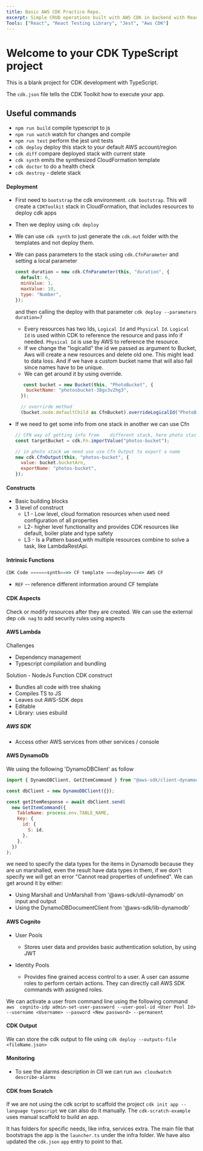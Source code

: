 ```yaml
---
title: Basic AWS CDK Practice Repo.
excerpt: Simple CRUD operations built with AWS CDK in backend with React in UI.
Tools: ["React", "React Testing Library", "Jest", "Aws CDK"]
---
```


# Welcome to your CDK TypeScript project

This is a blank project for CDK development with TypeScript.

The `cdk.json` file tells the CDK Toolkit how to execute your app.

## Useful commands

- `npm run build` compile typescript to js
- `npm run watch` watch for changes and compile
- `npm run test` perform the jest unit tests
- `cdk deploy` deploy this stack to your default AWS account/region
- `cdk diff` compare deployed stack with current state
- `cdk synth` emits the synthesized CloudFormation template
- `cdk doctor` to do a health check
- `cdk destroy` - delete stack

#### Deployment

- First need to `bootstrap` the cdk environment. `cdk bootstrap`. This will create a `CDKToolkit` stack in CloudFormation, that includes resources to deploy cdk apps
- Then we deploy using `cdk deploy`
- We can use `cdk synth` to just generate the `cdk.out` folder with the templates and not deploy them.
- We can pass parameters to the stack using `cdk.CfnParameter` and setting a local parameter

  ```js
  const duration = new cdk.CfnParameter(this, "duration", {
    default: 6,
    minValue: 1,
    maxValue: 10,
    type: "Number",
  });
  ```

  and then calling the deploy with that parameter
  `cdk deploy --parameters duration=7`

  - Every resources has two Ids, `Logical Id` and `Physical Id`. `Logical Id` is used within CDK to reference the resource and pass info if needed. `Physical Id` is use by AWS to reference the resource.
  - If we change the "logicalId" the id we passed as argument to Bucket, Aws will create a new resources and delete old one. This might lead to data loss. And if we have a custom bucket name that will also fail since names have to be unique.
  - We can get around it by using override.

  ```js
     const bucket = new Bucket(this, "PhotoBucket", {
      bucketName: "photosbucket-38gv3v2hg3",
    });

    // overrirde method
    (bucket.node.defaultChild as CfnBucket).overrideLogicalId("PhotoBucket233");
  ```

- If we need to get some info from one stack in another we can use Cfn

  ```js
  // CFN way of getting info from    different stack, here photo stack, in the photo handler
  const targetBucket = cdk.Fn.importValue("photos-bucket");

  // in photo stack we need use use Cfn Output to export a name
  new cdk.CfnOutput(this, "photos-bucket", {
    value: bucket.bucketArn,
    exportName: "photos-bucket",
  });
  ```

#### Constructs

- Basic building blocks
- 3 level of construct
  - L1 - Low level, cloud formation resources when used need configuration of all properties
  - L2- higher level functionality and provides CDK resources like default, boiler plate and type safety
  - L3 - Is a Pattern based,with multiple resources combine to solve a task, like LambdaRestApi.

#### Intrinsic Functions

```js
CDK Code ======synth===> CF template ===deploy====> AWS CF

```

- `REF` -- reference different information around CF template

#### CDK Aspects

Check or modify resources after they are created. We can use the external dep `cdk nag` to add security rules using aspects

#### AWS Lambda

Challenges

- Dependency management
- Typescript compilation and bundling

Solution - NodeJs Function CDK construct

- Bundles all code with tree shaking
- Compiles TS to JS
- Leaves out AWS-SDK deps
- Editable
- Library: uses esbuild

##### AWS SDK

- Access other AWS services from other services / console

#### AWS DynamoDb

We using the following 'DynamoDBClient' as follow

```js
import { DynamoDBClient, GetItemCommand } from "@aws-sdk/client-dynamodb";

const dbClient = new DynamoDBClient({});

const getItemResponse = await dbClient.send(
  new GetItemCommand({
    TableName: process.env.TABLE_NAME,
    Key: {
      id: {
        S: id,
      },
    },
  })
);
```

we need to specify the data types for the items in Dynamodb because they are un marshalled, even the result have data types in them, if we don't specify we will get an error "Cannot read properties of undefined". We can get around it by either:

- Using Marshall and UnMarshall from '@aws-sdk/util-dynamodb' on input and output
- Using the DynamoDBDocumentClient from '@aws-sdk/lib-dynamodb'

#### AWS Cognito

- User Pools

  - Stores user data and provides basic authentication solution, by using JWT

- Identity Pools

  - Provides fine grained access control to a user. A user can assume roles to perform certain actions. They can directly call AWS SDK commands with assigned roles.

We can activate a user from command line using the following command
`aws  cognito-idp admin-set-user-password --user-pool-id <User Pool Id> --username <Username> --pasword <New password> --permanent`

#### CDK Output

We can store the cdk output to file using
`cdk deploy --outputs-file <fileName.json>`

#### Monitoring

- To see the alarms description in ClI we can run `aws cloudwatch describe-alarms`

#### CDK from Scratch

If we are not using the cdk script to scaffold the project `cdk init app --language typescript` we can also do it manually. The `cdk-scratch-example` uses manual scaffold to build an app.

It has folders for specific needs, like infra, services extra. The main file that bootstraps the app is the `launcher.ts` under the infra folder. We have also updated the `cdk.json` `app` entry to point to that.

